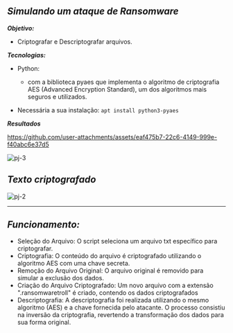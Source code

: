 *Simulando um ataque de Ransomware*
----
***Objetivo:***
- Criptografar e Descriptografar arquivos.
  
***Tecnologias:***
- Python:
  - com a biblioteca pyaes que implementa o algoritmo de criptografia AES (Advanced Encryption Standard), um dos algoritmos mais seguros e utilizados.
    
- Necessária a sua instalação:
``apt install python3-pyaes``

***Resultados***

https://github.com/user-attachments/assets/eaf475b7-22c6-4149-999e-f40abc6e37d5

![pj-3](https://github.com/user-attachments/assets/70b4121c-caf9-4186-ba0a-f81741b834d4)

***Texto criptografado***
-----
![pj-2](https://github.com/user-attachments/assets/478c4705-eea5-4c97-a32d-6fffb6a59f35)

-----
***Funcionamento:***
-----
- Seleção do Arquivo: O script seleciona um arquivo txt específico para criptografar.
- Criptografia: O conteúdo do arquivo é criptografado utilizando o algoritmo AES com uma chave secreta.
- Remoção do Arquivo Original: O arquivo original é removido para simular a exclusão dos dados.
- Criação do Arquivo Criptografado: Um novo arquivo com a extensão ".ransomwaretroll" é criado, contendo os dados criptografados
- Descriptografia: A descriptografia foi realizada utilizando o mesmo algoritmo (AES) e a chave fornecida pelo atacante. O processo consistiu na inversão da criptografia, revertendo a transformação dos dados para sua forma original.
